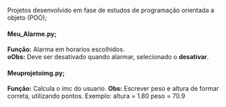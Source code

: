 Projetos desenvolvido em fase de estudos de programação orientada a objeto (POO);

#### Meu_Alarme.py;
**Função:** Alarma em horarios escolhidos. <br>
**oObs:** Deve ser desativado quando alarmar, selecionado o **desativar**.

#### Meuprojetoimg.py;

**Função:** Calcula o imc do usuario.
**Obs:** Escrever peso e altura de formar correta, utilizando pontos.
Exemplo:
 altura = 1.80
 peso   = 70.9 
